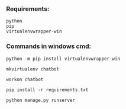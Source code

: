 
### Requirements: 
```
python
pip
virtualenvwrapper-win
```

### Commands in windows cmd: 
```
python -m pip install virtualenvwrapper-win

mkvirtualenv chatbot

workon chatbot

pip install -r requirements.txt

python manage.py runserver

```

